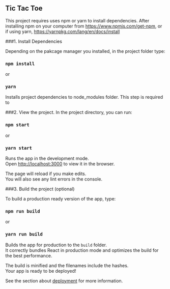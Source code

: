 ## Tic Tac Toe

This project requires uses npm or yarn to install dependencies.  After installing npm on your computer from https://www.npmjs.com/get-npm, or if using yarn, https://yarnpkg.com/lang/en/docs/install  

###1. Install Dependencies

Depending on the pakcage manager you installed, in the project folder type:

### `npm install` 
or
### `yarn`

Installs project dependencies to node_modules folder.  This step is required to 

###2. View the project.
In the project directory, you can run:

### `npm start` 
or
### `yarn start`

Runs the app in the development mode.<br>
Open [http://localhost:3000](http://localhost:3000) to view it in the browser.

The page will reload if you make edits.<br>
You will also see any lint errors in the console.

###3. Build the project (optional)

To build a production ready version of the app, type: 

### `npm run build`
or
### `yarn run build`

Builds the app for production to the `build` folder.<br>
It correctly bundles React in production mode and optimizes the build for the best performance.

The build is minified and the filenames include the hashes.<br>
Your app is ready to be deployed!

See the section about [deployment](https://facebook.github.io/create-react-app/docs/deployment) for more information.
